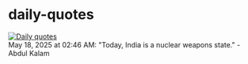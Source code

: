 # daily-quotes
[![Daily quotes](https://github.com/ceepu8/daily-quotes/actions/workflows/daily-quote.yml/badge.svg)](https://github.com/ceepu8/daily-quotes/actions/workflows/daily-quote.yml)<br/>
May 18, 2025 at 02:46 AM: "Today, India is a nuclear weapons state." - Abdul Kalam
